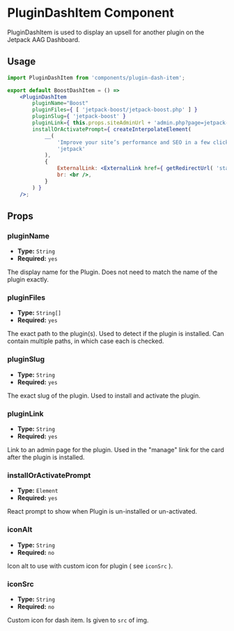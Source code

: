 # PluginDashItem Component

PluginDashItem is used to display an upsell for another plugin on the Jetpack AAG Dashboard.

## Usage

```jsx
import PluginDashItem from 'components/plugin-dash-item';

export default BoostDashItem = () =>
	<PluginDashItem
		pluginName="Boost"
		pluginFiles={ [ 'jetpack-boost/jetpack-boost.php' ] }
		pluginSlug={ 'jetpack-boost' }
		pluginLink={ this.props.siteAdminUrl + 'admin.php?page=jetpack-boost' }
		installOrActivatePrompt={ createInterpolateElement(
			__(
				'Improve your site’s performance and SEO in a few clicks with the free Jetpack Boost plugin.<br /><ExternalLink>Learn more</ExternalLink>',
				'jetpack'
			),
			{
				ExternalLink: <ExternalLink href={ getRedirectUrl( 'stats-nudges-boost-learn' ) } />,
				br: <br />,
			}
		) }
	/>;

```

## Props

### pluginName
- **Type:** `String`
- **Required:** `yes`

The display name for the Plugin. Does not need to match the name of the plugin exactly.

### pluginFiles
- **Type:** `String[]`
- **Required:** `yes`

The exact path to the plugin(s). Used to detect if the plugin is installed. Can contain multiple paths, in which case each is checked.

### pluginSlug
- **Type:** `String`
- **Required:** `yes`

The exact slug of the plugin. Used to install and activate the plugin.

### pluginLink
- **Type:** `String`
- **Required:** `yes`

Link to an admin page for the plugin. Used in the "manage" link for the card after the plugin is installed.

### installOrActivatePrompt
- **Type:** `Element`
- **Required:** `yes`

React prompt to show when Plugin is un-installed or un-activated.

### iconAlt
- **Type:** `String`
- **Required:** `no`

Icon alt to use with custom icon for plugin ( see `iconSrc` ).

### iconSrc
- **Type:** `String`
- **Required:** `no`

Custom icon for dash item. Is given to `src` of img.
